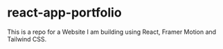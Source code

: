 # react-app-portfolio
This is a repo for a Website I am building using React, Framer Motion and Tailwind CSS. 
